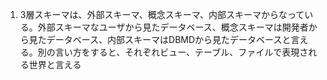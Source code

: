 1. 3層スキーマは、外部スキーマ、概念スキーマ、内部スキーマからなっている。外部スキーマなユーザから見たデータベース、概念スキーマは開発者から見たデータベース、内部スキーマはDBMDから見たデータベースと言える。別の言い方をすると、それぞれビュー、テーブル、ファイルで表現される世界と言える